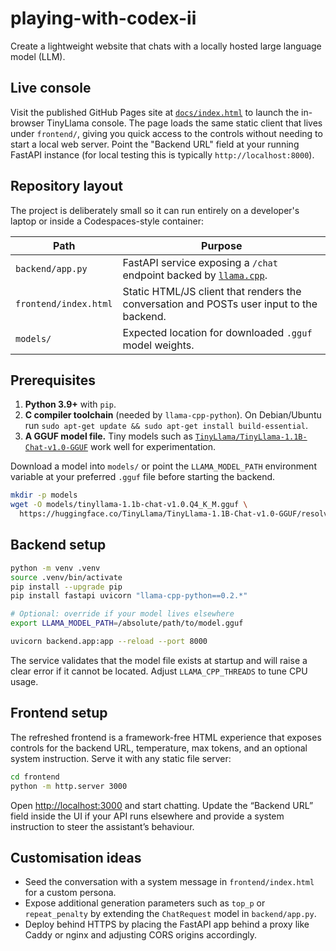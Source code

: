 # playing-with-codex-ii

Create a lightweight website that chats with a locally hosted large language
model (LLM).

## Live console

Visit the published GitHub Pages site at [`docs/index.html`](docs/index.html)
to launch the in-browser TinyLlama console. The page loads the same static
client that lives under `frontend/`, giving you quick access to the controls
without needing to start a local web server. Point the "Backend URL" field at
your running FastAPI instance (for local testing this is typically
`http://localhost:8000`).

## Repository layout

The project is deliberately small so it can run entirely on a developer's
laptop or inside a Codespaces-style container:

| Path | Purpose |
| --- | --- |
| `backend/app.py` | FastAPI service exposing a `/chat` endpoint backed by [`llama.cpp`](https://github.com/ggerganov/llama.cpp). |
| `frontend/index.html` | Static HTML/JS client that renders the conversation and POSTs user input to the backend. |
| `models/` | Expected location for downloaded `.gguf` model weights. |

## Prerequisites

1. **Python 3.9+** with `pip`.
2. **C compiler toolchain** (needed by `llama-cpp-python`). On Debian/Ubuntu run
   `sudo apt-get update && sudo apt-get install build-essential`.
3. **A GGUF model file.** Tiny models such as
   [`TinyLlama/TinyLlama-1.1B-Chat-v1.0-GGUF`](https://huggingface.co/TinyLlama/TinyLlama-1.1B-Chat-v1.0-GGUF)
   work well for experimentation.

Download a model into `models/` or point the `LLAMA_MODEL_PATH` environment
variable at your preferred `.gguf` file before starting the backend.

```bash
mkdir -p models
wget -O models/tinyllama-1.1b-chat-v1.0.Q4_K_M.gguf \
  https://huggingface.co/TinyLlama/TinyLlama-1.1B-Chat-v1.0-GGUF/resolve/main/TinyLlama-1.1B-Chat-v1.0.Q4_K_M.gguf
```

## Backend setup

```bash
python -m venv .venv
source .venv/bin/activate
pip install --upgrade pip
pip install fastapi uvicorn "llama-cpp-python==0.2.*"

# Optional: override if your model lives elsewhere
export LLAMA_MODEL_PATH=/absolute/path/to/model.gguf

uvicorn backend.app:app --reload --port 8000
```

The service validates that the model file exists at startup and will raise a
clear error if it cannot be located. Adjust `LLAMA_CPP_THREADS` to tune CPU
usage.

## Frontend setup

The refreshed frontend is a framework-free HTML experience that exposes
controls for the backend URL, temperature, max tokens, and an optional system
instruction. Serve it with any static file server:

```bash
cd frontend
python -m http.server 3000
```

Open <http://localhost:3000> and start chatting. Update the “Backend URL” field
inside the UI if your API runs elsewhere and provide a system instruction to
steer the assistant’s behaviour.

## Customisation ideas

* Seed the conversation with a system message in `frontend/index.html` for a
  custom persona.
* Expose additional generation parameters such as `top_p` or `repeat_penalty`
  by extending the `ChatRequest` model in `backend/app.py`.
* Deploy behind HTTPS by placing the FastAPI app behind a proxy like Caddy or
  nginx and adjusting CORS origins accordingly.

